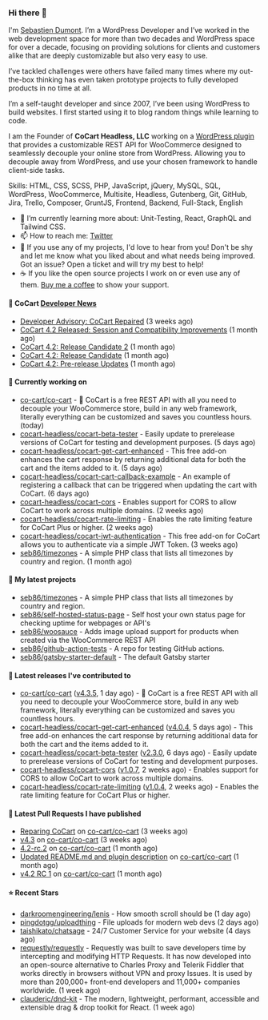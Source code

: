 ### Hi there 👋

I'm [Sebastien Dumont](https://sebastiendumont.com/). I’m a WordPress Developer and I’ve worked in the web development space for more than two decades and WordPress space for over a decade, focusing on providing solutions for clients and customers alike that are deeply customizable but also very easy to use.

I’ve tackled challenges were others have failed many times where my out-the-box thinking has even taken prototype projects to fully developed products in no time at all.

I’m a self-taught developer and since 2007, I’ve been using WordPress to build websites. I first started using it to blog random things while learning to code.

I am the Founder of **CoCart Headless, LLC** working on a [WordPress plugin](https://wordpress.org/plugins/cart-rest-api-for-woocommerce/) that provides a customizable REST API for WooCommerce designed to seamlessly decouple your online store from WordPress. Allowing you to decouple away from WordPress, and use your chosen framework to handle client-side tasks.

Skills: HTML, CSS, SCSS, PHP, JavaScript, jQuery, MySQL, SQL, WordPress, WooCommerce, Multisite, Headless, Gutenberg, Git, GitHub, Jira, Trello, Composer, GruntJS, Frontend, Backend, Full-Stack, English

* 🌱 I’m currently learning more about: Unit-Testing, React, GraphQL and Tailwind CSS.
* 📫 How to reach me: [Twitter](https://twitter.com/sebd86)
* 💬 If you use any of my projects, I'd love to hear from you! Don't be shy and let me know what you liked about and what needs being improved. Got an issue? Open a ticket and will try my best to help!
* ☕ If you like the open source projects I work on or even use any of them. [Buy me a coffee](https://www.buymeacoffee.com/sebastien) to show your support.

#### 🛒 CoCart [Developer News](https://cocart.dev)

- [Developer Advisory: CoCart Repaired](https://cocart.dev/developer-advisory-cocart-repaired/) (3 weeks ago)
- [CoCart 4.2 Released: Session and Compatibility Improvements](https://cocart.dev/cocart-4-2-released-session-and-compatibility-improvements/) (1 month ago)
- [CoCart 4.2: Release Candidate 2](https://cocart.dev/cocart-4-2-release-candidate-2/) (1 month ago)
- [CoCart 4.2: Release Candidate](https://cocart.dev/cocart-4-2-release-candidate/) (1 month ago)
- [CoCart 4.2: Pre-release Updates](https://cocart.dev/cocart-4-2-pre-release-updates/) (1 month ago)

#### 👷 Currently working on

- [co-cart/co-cart](https://github.com/co-cart/co-cart) - 🛒 CoCart is a free REST API with all you need to decouple your WooCommerce store, build in any web framework, literally everything can be customized and saves you countless hours. (today)
- [cocart-headless/cocart-beta-tester](https://github.com/cocart-headless/cocart-beta-tester) - Easily update to prerelease versions of CoCart for testing and development purposes. (5 days ago)
- [cocart-headless/cocart-get-cart-enhanced](https://github.com/cocart-headless/cocart-get-cart-enhanced) - This free add-on enhances the cart response by returning additional data for both the cart and the items added to it. (5 days ago)
- [cocart-headless/cocart-cart-callback-example](https://github.com/cocart-headless/cocart-cart-callback-example) - An example of registering a callback that can be triggered when updating the cart with CoCart. (6 days ago)
- [cocart-headless/cocart-cors](https://github.com/cocart-headless/cocart-cors) - Enables support for CORS to allow CoCart to work across multiple domains. (2 weeks ago)
- [cocart-headless/cocart-rate-limiting](https://github.com/cocart-headless/cocart-rate-limiting) - Enables the rate limiting feature for CoCart Plus or higher. (2 weeks ago)
- [cocart-headless/cocart-jwt-authentication](https://github.com/cocart-headless/cocart-jwt-authentication) - This free add-on for CoCart allows you to authenticate via a simple JWT Token. (3 weeks ago)
- [seb86/timezones](https://github.com/seb86/timezones) - A simple PHP class that lists all timezones by country and region. (1 month ago)

#### 🌱 My latest projects

- [seb86/timezones](https://github.com/seb86/timezones) - A simple PHP class that lists all timezones by country and region.
- [seb86/self-hosted-status-page](https://github.com/seb86/self-hosted-status-page) - Self host your own status page for checking uptime for webpages or API&#39;s
- [seb86/woosauce](https://github.com/seb86/woosauce) - Adds image upload support for products when created via the WooCommerce REST API
- [seb86/github-action-tests](https://github.com/seb86/github-action-tests) - A repo for testing GitHub actions.
- [seb86/gatsby-starter-default](https://github.com/seb86/gatsby-starter-default) - The default Gatsby starter

#### 🔭 Latest releases I've contributed to

- [co-cart/co-cart](https://github.com/co-cart/co-cart) ([v4.3.5](https://github.com/co-cart/co-cart/releases/tag/v4.3.5), 1 day ago) - 🛒 CoCart is a free REST API with all you need to decouple your WooCommerce store, build in any web framework, literally everything can be customized and saves you countless hours.
- [cocart-headless/cocart-get-cart-enhanced](https://github.com/cocart-headless/cocart-get-cart-enhanced) ([v4.0.4](https://github.com/cocart-headless/cocart-get-cart-enhanced/releases/tag/v4.0.4), 5 days ago) - This free add-on enhances the cart response by returning additional data for both the cart and the items added to it.
- [cocart-headless/cocart-beta-tester](https://github.com/cocart-headless/cocart-beta-tester) ([v2.3.0](https://github.com/cocart-headless/cocart-beta-tester/releases/tag/v2.3.0), 6 days ago) - Easily update to prerelease versions of CoCart for testing and development purposes.
- [cocart-headless/cocart-cors](https://github.com/cocart-headless/cocart-cors) ([v1.0.7](https://github.com/cocart-headless/cocart-cors/releases/tag/v1.0.7), 2 weeks ago) - Enables support for CORS to allow CoCart to work across multiple domains.
- [cocart-headless/cocart-rate-limiting](https://github.com/cocart-headless/cocart-rate-limiting) ([v1.0.4](https://github.com/cocart-headless/cocart-rate-limiting/releases/tag/v1.0.4), 2 weeks ago) - Enables the rate limiting feature for CoCart Plus or higher.

#### 🔨 Latest Pull Requests I have published

- [Reparing CoCart](https://github.com/co-cart/co-cart/pull/428) on [co-cart/co-cart](https://github.com/co-cart/co-cart) (3 weeks ago)
- [v4.3](https://github.com/co-cart/co-cart/pull/424) on [co-cart/co-cart](https://github.com/co-cart/co-cart) (3 weeks ago)
- [4.2-rc.2](https://github.com/co-cart/co-cart/pull/421) on [co-cart/co-cart](https://github.com/co-cart/co-cart) (1 month ago)
- [Updated README.md and plugin description](https://github.com/co-cart/co-cart/pull/420) on [co-cart/co-cart](https://github.com/co-cart/co-cart) (1 month ago)
- [v4.2 RC 1](https://github.com/co-cart/co-cart/pull/419) on [co-cart/co-cart](https://github.com/co-cart/co-cart) (1 month ago)

#### ⭐ Recent Stars

- [darkroomengineering/lenis](https://github.com/darkroomengineering/lenis) - How smooth scroll should be (1 day ago)
- [pingdotgg/uploadthing](https://github.com/pingdotgg/uploadthing) - File uploads for modern web devs (2 days ago)
- [taishikato/chatsage](https://github.com/taishikato/chatsage) - 24/7 Customer Service for your website (4 days ago)
- [requestly/requestly](https://github.com/requestly/requestly) - Requestly was built to save developers time by intercepting and modifying HTTP Requests. It has now developed into an open-source alternative to Charles Proxy and Telerik Fiddler that works directly in browsers without VPN and proxy Issues. It is used by more than 200,000&#43; front-end developers and 11,000&#43; companies worldwide. (1 week ago)
- [clauderic/dnd-kit](https://github.com/clauderic/dnd-kit) - The modern, lightweight, performant, accessible and extensible drag &amp; drop toolkit for React. (1 week ago)
